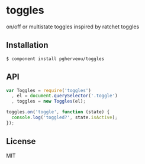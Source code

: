 
# toggles

  on/off or multistate toggles inspired by ratchet toggles

## Installation

    $ component install pgherveou/toggles

## API

```js
var Toggles = require('toggles')
  , el = document.querySelector('.toggle')
  , toggles = new Toggles(el);

toggles.on('toggle', function (state) {
  console.log('toggled?', state.isActive);
});
```

## License

  MIT



